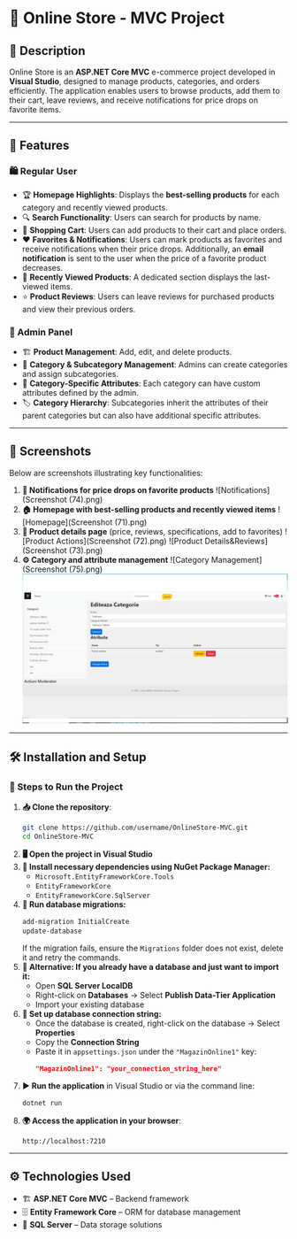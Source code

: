 # 🚀 Online Store - MVC Project

## 📌 Description
Online Store is an **ASP.NET Core MVC** e-commerce project developed in **Visual Studio**, designed to manage products, categories, and orders efficiently. The application enables users to browse products, add them to their cart, leave reviews, and receive notifications for price drops on favorite items.

---

## 🎯 Features
### 🛍️ Regular User
- 🏆 **Homepage Highlights**: Displays the **best-selling products** for each category and recently viewed products.
- 🔍 **Search Functionality**: Users can search for products by name.
- 🛒 **Shopping Cart**: Users can add products to their cart and place orders.
- ❤️ **Favorites & Notifications**: Users can mark products as favorites and receive notifications when their price drops. Additionally, an **email notification** is sent to the user when the price of a favorite product decreases.
- 📜 **Recently Viewed Products**: A dedicated section displays the last-viewed items.
- ⭐ **Product Reviews**: Users can leave reviews for purchased products and view their previous orders.

### 🔧 Admin Panel
- 🏗️ **Product Management**: Add, edit, and delete products.
- 📂 **Category & Subcategory Management**: Admins can create categories and assign subcategories.
- 🎨 **Category-Specific Attributes**: Each category can have custom attributes defined by the admin.
- 🏷️ **Category Hierarchy**: Subcategories inherit the attributes of their parent categories but can also have additional specific attributes.

---

## 📸 Screenshots
Below are screenshots illustrating key functionalities:
1. **🔔 Notifications for price drops on favorite products**
   ![Notifications](Screenshot (74).png)
2. **🏠 Homepage with best-selling products and recently viewed items**
   ![Homepage](Screenshot (71).png)
3. **📄 Product details page** (price, reviews, specifications, add to favorites)
   ![Product Actions](Screenshot (72).png)
   ![Product Details&Reviews](Screenshot (73).png)
4. **⚙️ Category and attribute management**
   ![Category Management](Screenshot (75).png)
   ![Subcategory Management](Screenshot(76).png)

---

## 🛠️ Installation and Setup
### 🔧 Steps to Run the Project
1. **📥 Clone the repository**:
   ```bash
   git clone https://github.com/username/OnlineStore-MVC.git
   cd OnlineStore-MVC
   ```
2. **🖥️ Open the project in Visual Studio**
3. **📌 Install necessary dependencies using NuGet Package Manager:**
   - `Microsoft.EntityFrameworkCore.Tools`
   - `EntityFrameworkCore`
   - `EntityFrameworkCore.SqlServer`
4. **📂 Run database migrations:**
   ```bash
   add-migration InitialCreate
   update-database
   ```
   If the migration fails, ensure the `Migrations` folder does not exist, delete it and retry the commands.
5. **📂 Alternative: If you already have a database and just want to import it:**
   - Open **SQL Server LocalDB**
   - Right-click on **Databases** → Select **Publish Data-Tier Application**
   - Import your existing database
6. **🔑 Set up database connection string:**
   - Once the database is created, right-click on the database → Select **Properties**
   - Copy the **Connection String**
   - Paste it in `appsettings.json` under the `"MagazinOnline1"` key:
     ```json
     "MagazinOnline1": "your_connection_string_here"
     ```
7. **▶️ Run the application** in Visual Studio or via the command line:
   ```bash
   dotnet run
   ```
8. **🌍 Access the application in your browser**:
   ```
   http://localhost:7210
   ```

---

## ⚙️ Technologies Used
- 🏗️ **ASP.NET Core MVC** – Backend framework
- 🗄️ **Entity Framework Core** – ORM for database management
- 💾 **SQL Server** – Data storage solutions


